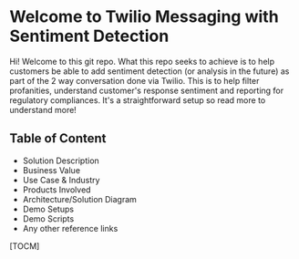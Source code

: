 # Welcome to Twilio Messaging with Sentiment Detection

Hi! Welcome to this git repo. What this repo seeks to achieve is to help customers be able to add sentiment detection (or analysis in the future) as part of the 2 way conversation done via Twilio. This is to help filter profanities, understand customer's response sentiment and reporting for regulatory compliances. It's a straightforward setup so read more to understand more!


## Table of Content

- Solution Description
- Business Value
- Use Case & Industry
- Products Involved
- Architecture/Solution Diagram
- Demo Setups
- Demo Scripts
- Any other reference links

[TOCM]

